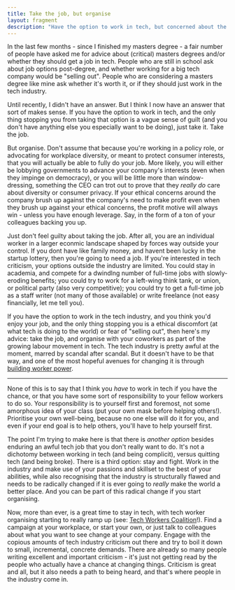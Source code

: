 ```yaml
---
title: Take the job, but organise
layout: fragment
description: "Have the option to work in tech, but concerned about the ethics of the industry? There's a solution for that."
---
```


In the last few months - since I finished my masters degree - a fair number of people have asked me for advice about (critical) masters degrees and/or whether they should get a job in tech. People who are still in school ask about job options post-degree, and whether working for a big tech company would be "selling out". People who are considering a masters degree like mine ask whether it's worth it, or if they should just work in the tech industry.

Until recently, I didn't have an answer. But I think I now have an answer that sort of makes sense. If you have the option to work in tech, and the only thing stopping you from taking that option is a vague sense of guilt (and you don't have anything else you especially want to be doing), just take it. Take the job.

But organise. Don't assume that because you're working in a policy role, or advocating for workplace diversity, or meant to protect consumer interests, that you will actually be able to fully do your job. More likely, you will either be lobbying governments to advance your company's interests (even when they impinge on democracy), or you will be little more than window-dressing, something the CEO can trot out to prove that they _really do_ care about diversity or consumer privacy. If your ethical concerns around the company brush up against the company's need to make profit even when they brush up against your ethical concerns, the profit motive will always win - unless you have enough leverage. Say, in the form of a ton of your colleagues backing you up.

Just don't feel guilty about taking the job. After all, you are an individual worker in a larger econmic landscape shaped by forces way outside your control. If you dont have like family money, and havent been lucky in the startup lottery, then you're going to need a job. If you're interested in tech criticism, your options outside the industry are limited. You could stay in academia, and compete for a dwindlng number of full-time jobs with slowly-eroding benefits; you could try to work for a left-wing think tank, or union, or political party (also very competitive); you could try to get a full-time job as a staff writer (not many of those available) or write freelance (not easy financially, let me tell you).

If you have the option to work in the tech industry, and you think you'd enjoy your job, and the only thing stopping you is a ethical discomfort (at what tech is doing to the world) or fear of "selling out", then here's my advice: take the job, and organise with your coworkers as part of the growing labour movement in tech. The tech industry is pretty awful at the moment, marred by scandal after scandal. But it doesn't have to be that way, and one of the most hopeful avenues for changing it is through [building worker power](https://novaramedia.com/2018/06/27/now-is-the-time-for-worker-power-in-the-tech-industry/).

***

None of this is to say that I think you _have_ to work in tech if you have the chance, or that you have some sort of responsibility to your fellow workers to do so. Your responsibility is to yourself first and foremost, not some amorphous idea of your class (put your own mask before helping others!). Prioritise your own well-being, because no one else will do it for you, and even if your end goal is to help others, you'll have to help yourself first.

The point I'm trying to make here is that there is _another option_ besides enduring an awful tech job that you don't really want to do. It's not a dichotomy between working in tech (and being complicit), versus quitting tech (and being broke). There is a third option: stay and fight. Work in the industry and make use of your passions and skillset to the best of your abilities, while also recognising that the industry is structurally flawed and needs to be radically changed if it is ever going to _really_ make the world a better place. And you can be part of this radical change if you start organising.

Now, more than ever, is a great time to stay in tech, with tech worker organising starting to really ramp up (see: [Tech Workers Coalition](https://techworkerscoalition.org/)!). Find a campaign at your workplace, or start your own, or just talk to colleagues about what you want to see change at your company. Engage with the copious amounts of tech industry criticism out there and try to boil it down to small, incremental, concrete demands. There are already so many people writing excellent and important criticism - it's just not getting read by the people who actually have a chance at changing things. Criticism is great and all, but it also needs a path to being heard, and that's where people in the industry come in.
